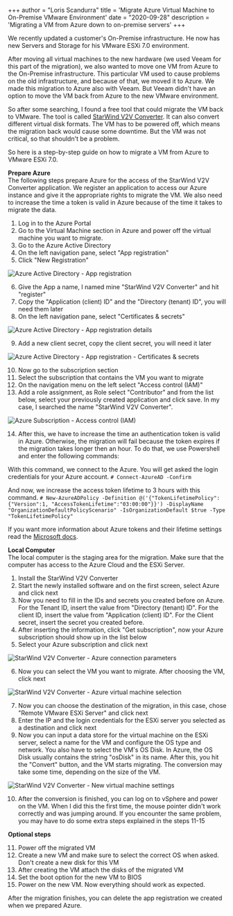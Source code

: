 +++
author = "Loris Scandurra"
title = 'Migrate Azure Virtual Machine to On-Premise VMware Environment'
date = "2020-09-28"
description = 'Migrating a VM from Azure down to on-premise servers'
+++

We recently updated a customer's On-Premise infrastructure. He now has new Servers and Storage for his VMware ESXi 7.0 environment.

After moving all virtual machines to the new hardware (we used Veeam for this part of the migration), we also wanted to move one VM from Azure to the On-Premise infrastructure. This particular VM used to cause problems on the old infrastructure, and because of that, we moved it to Azure. We made this migration to Azure also with Veeam. But Veeam didn't have an option to move the VM back from Azure to the new VMware environment.

So after some searching, I found a free tool that could migrate the VM back to VMware. The tool is called [StarWind V2V Converter](https://www.starwindsoftware.com/starwind-v2v-converter). It can also convert different virtual disk formats. The VM has to be powered off, which means the migration back would cause some downtime. But the VM was not critical, so that shouldn't be a problem.

So here is a step-by-step guide on how to migrate a VM from Azure to VMware ESXi 7.0.

**Prepare Azure**  
The following steps prepare Azure for the access of the StarWind V2V Converter application. We register an application to access our Azure instance and give it the appropriate rights to migrate the VM. We also need to increase the time a token is valid in Azure because of the time it takes to migrate the data.</p>

1. Log in to the Azure Portal
2. Go to the Virtual Machine section in Azure and power off the virtual machine you want to migrate.
3. Go to the Azure Active Directory
4. On the left navigation pane, select "App registration"
5. Click "New Registration"

![Azure Active Directory - App registration](/images/azure-migration/azure-app-registration.png)

6. Give the App a name, I named mine "StarWind V2V Converter" and hit "register"
7. Copy the "Application (client) ID" and the "Directory (tenant) ID", you will need them later
8. On the left navigation pane, select "Certificates & secrets"

![Azure Active Directory - App registration details](/images/azure-migration/azure-app-registration-details.png)

9. Add a new client secret, copy the client secret, you will need it later

![Azure Active Directory - App registration - Certificates & secrets](/images/azure-migration/azure-app-registration-client-secret.png)

10. Now go to the subscription section
11. Select the subscription that contains the VM you want to migrate
12. On the navigation menu on the left select "Access control (IAM)"
13. Add a role assignment, as Role select "Contributor" and from the list below, select your previously created application and click save. In my case, I searched the name "StarWind V2V Converter".

![Azure Subscription - Access control (IAM)](/images/azure-migration/azure-subscription-iam.png)

14. After this, we have to increase the time an authentication token is valid in Azure. Otherwise, the migration will fail because the token expires if the migration takes longer then an hour. To do that, we use Powershell and enter the following commands:

With this command, we connect to the Azure. You will get asked the login credentials for your Azure account.
`# Connect-AzureAD -Confirm`

And now, we increase the access token lifetime to 3 hours with this command.
`# New-AzureADPolicy -Definition @('{"TokenLifetimePolicy":{"Version":1, "AccessTokenLifetime":"03:00:00"}}') -DisplayName "OrganizationDefaultPolicyScenario" -IsOrganizationDefault $true -Type "TokenLifetimePolicy"`

If you want more information about Azure tokens and their lifetime settings read the [Microsoft docs](https://docs.microsoft.com/en-us/azure/active-directory/develop/active-directory-configurable-token-lifetimes).

**Local Computer**  
The local computer is the staging area for the migration. Make sure that the computer has access to the Azure Cloud and the ESXi Server.

1. Install the StarWind V2V Converter
2. Start the newly installed software and on the first screen, select Azure and click next
3. Now you need to fill in the IDs and secrets you created before on Azure. For the Tenant ID, insert the value from "Directory (tenant) ID". For the client ID, insert the value from "Application (client) ID". For the Client secret, insert the secret you created before.
4. After inserting the information, click "Get subscription", now your Azure subscription should show up in the list below
5. Select your Azure subscription and click next

![StarWind V2V Converter - Azure connection parameters](/images/azure-migration/starwind-v2v-converter-azure-subscription.png)

6. Now you can select the VM you want to migrate. After choosing the VM, click next

![StarWind V2V Converter - Azure virtual machine selection](/images/azure-migration/starwind-v2v-converter-azure-vm-selection.png)

7. Now you can choose the destination of the migration, in this case, chose "Remote VMware ESXi Server" and click next
8. Enter the IP and the login credentials for the ESXi server you selected as a destination and click next
9. Now you can input a data store for the virtual machine on the ESXi server, select a name for the VM and configure the OS type and network. You also have to select the VM's OS Disk. In Azure, the OS Disk usually contains the string "osDisk" in its name. After this, you hit the "Convert" button, and the VM starts migrating. The conversion may take some time, depending on the size of the VM.

![StarWind V2V Converter - New virtual machine settings](/images/azure-migration/starwind-v2v-converter-vm-settings.png)

10. After the conversion is finished, you can log on to vSphere and power on the VM. When I did this the first time, the mouse pointer didn't work correctly and was jumping around. If you encounter the same problem, you may have to do some extra steps explained in the steps 11-15

**Optional steps**

11. Power off the migrated VM
12. Create a new VM and make sure to select the correct OS when asked. Don't create a new disk for this VM
13. After creating the VM attach the disks of the migrated VM
14. Set the boot option for the new VM to BIOS
15. Power on the new VM. Now everything should work as expected.

After the migration finishes, you can delete the app registration we created when we prepared Azure.